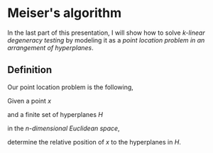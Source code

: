 # Meiser's algorithm

In the last part of this presentation, I will show how to solve *k-linear
degeneracy testing* by modeling it as a *point location problem in an
arrangement of hyperplanes*.

## Definition

Our point location problem is the following,

Given a point *x*

and a finite set of hyperplanes *H*

in the *n-dimensional Euclidean space*,

determine the relative position of *x* to the hyperplanes in *H*.
